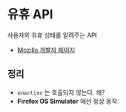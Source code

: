 유휴 API
========

사용자의 유휴 상태를 알려주는 API

* [Mozilla 개발자 페이지](https://developer.mozilla.org/ko/docs/WebAPI/Idle)


정리
---

* `onactive` 는 호출되지 않는다. 왜?
 * **Firefox OS Simulator** 에선 정상 동작.
